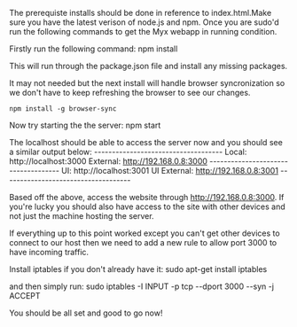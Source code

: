 
The prerequiste installs should be done in reference to index.html.Make sure you 
have the latest verison of node.js and npm. Once you are sudo'd run the 
following commands to get the Myx webapp in running condition. 
    
Firstly run the following command: 
    npm install 

This will run through the package.json file and install any missing packages.

It may not needed but the next install will handle browser syncronization so we
don't have to keep refreshing the browser to see our changes.

    npm install -g browser-sync

Now try starting the the server:
    npm start

The localhost should be able to access the server now and you should see  a 
similar output below: 
    ------------------------------------
    Local: http://localhost:3000
    External: http://192.168.0.8:3000
    ------------------------------------
    UI: http://localhost:3001
    UI External: http://192.168.0.8:3001
    ------------------------------------

Based off the above, access the website through http://192.168.0.8:3000.
If you're lucky you should also have access to the site with other devices and 
not just the machine hosting the server. 

If everything up to this point worked except you can't get other devices to 
connect to our host then we need to add a new rule to allow port 3000 to have 
incoming traffic.

Install iptables if you don't already have it:
    sudo apt-get install iptables 

and then simply run:
    sudo iptables -I INPUT -p tcp --dport 3000 --syn -j ACCEPT

You should be all set and good to go now! 
